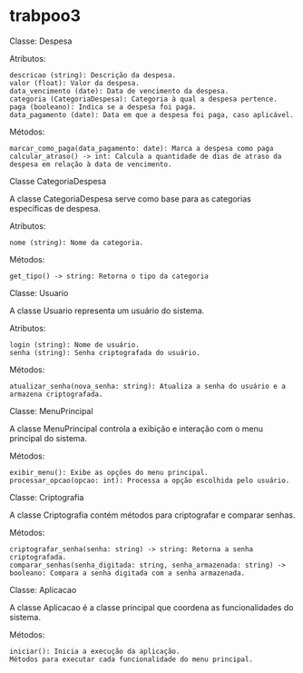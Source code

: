 # trabpoo3

Classe: Despesa

Atributos:

    descricao (string): Descrição da despesa.
    valor (float): Valor da despesa.
    data_vencimento (date): Data de vencimento da despesa.
    categoria (CategoriaDespesa): Categoria à qual a despesa pertence.
    paga (booleano): Indica se a despesa foi paga.
    data_pagamento (date): Data em que a despesa foi paga, caso aplicável.

Métodos:

    marcar_como_paga(data_pagamento: date): Marca a despesa como paga
    calcular_atraso() -> int: Calcula a quantidade de dias de atraso da despesa em relação à data de vencimento.

Classe CategoriaDespesa

A classe CategoriaDespesa serve como base para as categorias específicas de despesa.

Atributos:

    nome (string): Nome da categoria.

Métodos:

    get_tipo() -> string: Retorna o tipo da categoria

Classe: Usuario

A classe Usuario representa um usuário do sistema.

Atributos:

    login (string): Nome de usuário.
    senha (string): Senha criptografada do usuário.

Métodos:

    atualizar_senha(nova_senha: string): Atualiza a senha do usuário e a armazena criptografada.


Classe: MenuPrincipal

A classe MenuPrincipal controla a exibição e interação com o menu principal do sistema.

Métodos:

    exibir_menu(): Exibe as opções do menu principal.
    processar_opcao(opcao: int): Processa a opção escolhida pelo usuário.

Classe: Criptografia

A classe Criptografia contém métodos para criptografar e comparar senhas.

Métodos:

    criptografar_senha(senha: string) -> string: Retorna a senha criptografada.
    comparar_senhas(senha_digitada: string, senha_armazenada: string) -> booleano: Compara a senha digitada com a senha armazenada.

Classe: Aplicacao

A classe Aplicacao é a classe principal que coordena as funcionalidades do sistema.

Métodos:

    iniciar(): Inicia a execução da aplicação.
    Métodos para executar cada funcionalidade do menu principal.
